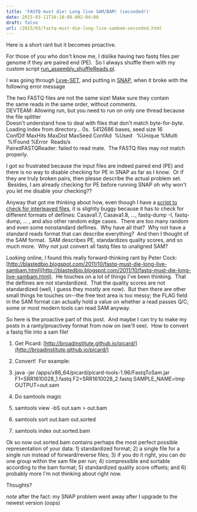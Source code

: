 ```yaml
---
title: 'FASTQ must die! Long live SAM/BAM! (seconded!)'
date: 2015-03-11T16:18:00.002-04:00
draft: false
url: /2015/03/fastq-must-die-long-live-sambam-seconded.html
---
```


Here is a short rant but it becomes proactive.  
  
For those of you who don't know me, I dislike having two fastq files per genome if they are paired end (PE).  So I always shuffle them with my custom script [run\_assembly\_shuffleReads.pl](https://github.com/lskatz/CG-Pipeline/blob/master/scripts/run_assembly_shuffleReads.pl).  
  
I was going through [Lyve-SET](https://github.com/lskatz/lyve-SET), and putting in [SNAP](http://snap.cs.berkeley.edu/), when it broke with the following error message  
  
The two FASTQ files are not the same size! Make sure they contain  
the same reads in the same order, without comments.  
DEVTEAM: Allowing run, but you need to run on only one thread because the file splitter  
Doesn't understand how to deal with files that don't match byte-for-byte.  
Loading index from directory... 0s.  5412686 bases, seed size 16  
ConfDif MaxHits MaxDist MaxSeed ConfAd  %Used   %Unique %Multi  %!Found %Error  Reads/s  
PairedFASTQReader: failed to read mate.  The FASTQ files may not match properly.  

  

I got so frustrated because the input files are indeed paired end (PE) and there is no way to disable checking for PE in SNAP as far as I know.  Or if they are truly broken pairs, then please describe the actual problem set.  Besides, I am already checking for PE before running SNAP oh why won't you let me disable your checking??  
  
Anyway that got me thinking about how, even though I have a [script to check for interleaved files](https://github.com/lskatz/CG-Pipeline/blob/master/scripts/run_assembly_isFastqPE.pl), it is slightly buggy because it has to check for different formats of deflines: Casava1.7, Casava1.8, ..., fastq-dump -I, fastq-dump, ... , and also other random edge cases.  There are too many random and even some nonstandard deflines.  Why have all that?  Why not have a standard reads format that can describe everything?  And then I thought of the SAM format.  SAM describes PE, standardizes quality scores, and so much more.  Why not just convert all fastq files to unaligned SAM?  
  
Looking online, I found this really forward-thinking rant by Peter Cock: [http://blastedbio.blogspot.com/2011/10/fastq-must-die-long-live-sambam.html](http://blastedbio.blogspot.com/2011/10/fastq-must-die-long-live-sambam.html).  He touches on a lot of things I've been thinking.  That the deflines are not standardized.  That the quality scores are not standardized (well, I guess they mostly are now).  But then there are other small things he touches on--the free text area is too messy; the FLAG field in the SAM format can actually hold a value on whether a read passes Q/C; some or most modern tools can read SAM anyway.  
  
So here is the proactive part of this post.  And maybe I can try to make my posts in a ranty/proactivey format from now on (we'll see).  How to convert a fastq file into a sam file!  
  
  

1.  Get Picard: [http://broadinstitute.github.io/picard/](http://broadinstitute.github.io/picard/)
2.  Convert!  For example:

1.  java -jar /apps/x86\_64/picard/picard-tools-1.96/FastqToSam.jar F1=SRR1610028\_1.fastq F2=SRR1610028\_2.fastq SAMPLE\_NAME=tmp OUTPUT=out.sam

4.  Do samtools magic

1.  samtools view -bS out.sam > out.bam
2.  samtools sort out.bam out.sorted
3.  samtools index out.sorted.bam

Ok so now out.sorted.bam contains perhaps the most perfect possible representation of your data: 1) standardized format; 2) a single file for a single run instead of forward/reverse files; 3) if you do it right, you can do one group within the sam file per run; 4) compressible and sortable according to the bam format; 5) standardized quality score offsets; and 6) probably more I'm not thinking about right now.

  

Thoughts?

_note_ after the fact: my SNAP problem went away after I upgrade to the newest version (oops)
